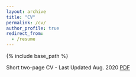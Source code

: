 ```yaml
---
layout: archive
title: "CV"
permalink: /cv/
author_profile: true
redirect_from:
  - /resume
---
```


{% include base_path %}

Short two-page CV - Last Updated Aug. 2020 [PDF](/files/CV_08-2020.pdf)
